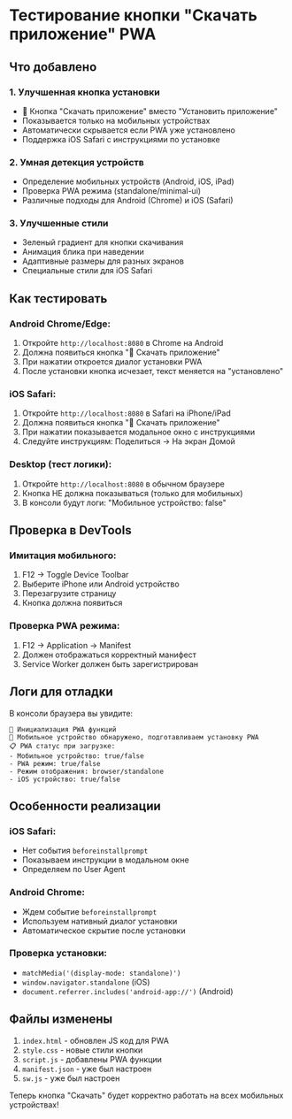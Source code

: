 # Тестирование кнопки "Скачать приложение" PWA

## Что добавлено

### 1. Улучшенная кнопка установки
- 📱 Кнопка "Скачать приложение" вместо "Установить приложение"
- Показывается только на мобильных устройствах
- Автоматически скрывается если PWA уже установлено
- Поддержка iOS Safari с инструкциями по установке

### 2. Умная детекция устройств
- Определение мобильных устройств (Android, iOS, iPad)
- Проверка PWA режима (standalone/minimal-ui)
- Различные подходы для Android (Chrome) и iOS (Safari)

### 3. Улучшенные стили
- Зеленый градиент для кнопки скачивания
- Анимация блика при наведении
- Адаптивные размеры для разных экранов
- Специальные стили для iOS Safari

## Как тестировать

### Android Chrome/Edge:
1. Откройте `http://localhost:8080` в Chrome на Android
2. Должна появиться кнопка "📱 Скачать приложение"
3. При нажатии откроется диалог установки PWA
4. После установки кнопка исчезает, текст меняется на "установлено"

### iOS Safari:
1. Откройте `http://localhost:8080` в Safari на iPhone/iPad
2. Должна появиться кнопка "📱 Скачать приложение"  
3. При нажатии показывается модальное окно с инструкциями
4. Следуйте инструкциям: Поделиться → На экран Домой

### Desktop (тест логики):
1. Откройте `http://localhost:8080` в обычном браузере
2. Кнопка НЕ должна показываться (только для мобильных)
3. В консоли будут логи: "Мобильное устройство: false"

## Проверка в DevTools

### Имитация мобильного:
1. F12 → Toggle Device Toolbar
2. Выберите iPhone или Android устройство
3. Перезагрузите страницу
4. Кнопка должна появиться

### Проверка PWA режима:
1. F12 → Application → Manifest
2. Должен отображаться корректный манифест
3. Service Worker должен быть зарегистрирован

## Логи для отладки

В консоли браузера вы увидите:
```
🚀 Инициализация PWA функций
📱 Мобильное устройство обнаружено, подготавливаем установку PWA
📋 PWA статус при загрузке:
- Мобильное устройство: true/false
- PWA режим: true/false  
- Режим отображения: browser/standalone
- iOS устройство: true/false
```

## Особенности реализации

### iOS Safari:
- Нет события `beforeinstallprompt`
- Показываем инструкции в модальном окне
- Определяем по User Agent

### Android Chrome:
- Ждем событие `beforeinstallprompt`
- Используем нативный диалог установки
- Автоматическое скрытие после установки

### Проверка установки:
- `matchMedia('(display-mode: standalone)')`
- `window.navigator.standalone` (iOS)
- `document.referrer.includes('android-app://')` (Android)

## Файлы изменены

1. `index.html` - обновлен JS код для PWA
2. `style.css` - новые стили кнопки
3. `script.js` - добавлены PWA функции
4. `manifest.json` - уже был настроен
5. `sw.js` - уже был настроен

Теперь кнопка "Скачать" будет корректно работать на всех мобильных устройствах! 